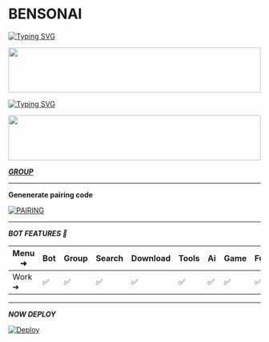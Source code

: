 # BENSONAI
[![Typing SVG](https://readme-typing-svg.herokuapp.com?font=Rockstar-ExtraBold&color=3a6af3&lines=BENSON-AI+BOT+DEVELOPED+BY+BENSON-TECHNLOGY;+FULLY+PACKAGE+BOT+AUTOMATED;TO+RUN+EASE+WHATSAPP)](https://git.io/typing-svg)

<img src="https://i.imgur.com/dBaSKWF.gif" height="90" width="100%">

<a href="https://git.io/typing-svg"><img src="https://readme-typing-svg.demolab.com?font=Black+Ops+One&size=50&pause=1000&color=F70707&center=true&width=910&height=100&lines=BENSON+TECHNLOGY" alt="Typing SVG" /></a>
  </p>
<img src="https://i.imgur.com/dBaSKWF.gif" height="90" width="100%">

***[GROUP](https://chat.whatsapp.com/I5xIShFtrk43tfaWEmppNH)***


------------------------------------------

**Genenerate pairing code**



<a href="https://benson-ai.onrender.com/pair" target="_blank"><img alt='PAIRING' src='https://img.shields.io/badge/PAIRING CODE-magenta?style=for-the-badge&logo=opencv&logoColor=white'/></a>




-------------------------

***BOT FEATURES 💌***

| Menu ⁠➜ | Bot | Group | Search | Download | Tools | Ai | Game | Fun | Owner | Bug | Convert | List |
| --------| --- | ----- | ------ | -------- | ----- | -- | ---- | --- | ----- | ----| --------| -----|
| Work ➜ |  ✅ |   ✅  |    ✅  |     ✅   |   ✅  | ✅ |   ✅ |  ✅ |  ✅   | ✅  |    ✅   |  ✅  |

---------------------

*****NOW DEPLOY*****

[![Deploy](https://www.herokucdn.com/deploy/button.svg)](https://dashboard.heroku.com/new?button-url=https://github.com/Kingdragony/DRAGON-AI&template=https://github.com/ugandac/Benson-tech-ai.git)

  
